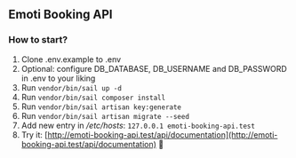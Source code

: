 ## Emoti Booking API

### How to start?
1. Clone .env.example to .env
2. Optional: configure DB_DATABASE, DB_USERNAME and DB_PASSWORD in .env to your liking
3. Run `vendor/bin/sail up -d`
4. Run `vendor/bin/sail composer install`
5. Run `vendor/bin/sail artisan key:generate`
6. Run `vendor/bin/sail artisan migrate --seed`
7. Add new entry in _/etc/hosts_: `127.0.0.1 emoti-booking-api.test`
8. Try it: [http://emoti-booking-api.test/api/documentation](http://emoti-booking-api.test/api/documentation) 🙂
